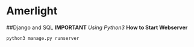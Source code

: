 # Amerlight

##Django and SQL
__IMPORTANT__ *Using Python3*
__How to Start Webserver__
<pre><code>python3 manage.py runserver</code></pre> 
